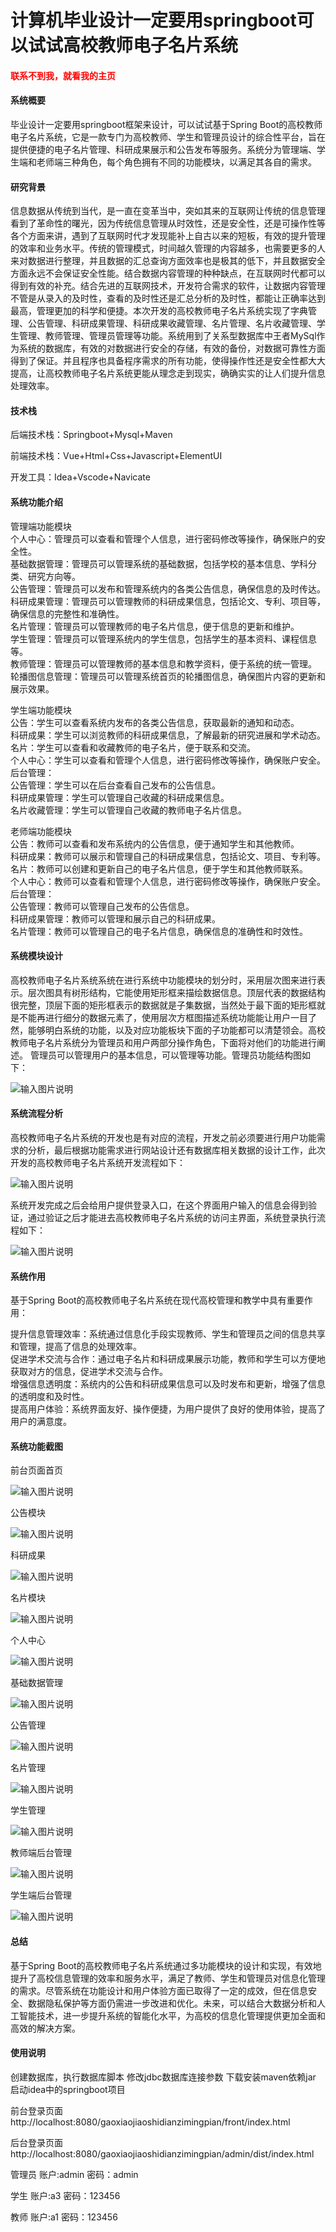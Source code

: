 # 计算机毕业设计一定要用springboot可以试试高校教师电子名片系统

<h4 style='color:red'>联系不到我，就看我的主页 </h4> 
 
#### 系统概要

毕业设计一定要用springboot框架来设计，可以试试基于Spring Boot的高校教师电子名片系统，它是一款专门为高校教师、学生和管理员设计的综合性平台，旨在提供便捷的电子名片管理、科研成果展示和公告发布等服务。系统分为管理端、学生端和老师端三种角色，每个角色拥有不同的功能模块，以满足其各自的需求。

#### 研究背景

信息数据从传统到当代，是一直在变革当中，突如其来的互联网让传统的信息管理看到了革命性的曙光，因为传统信息管理从时效性，还是安全性，还是可操作性等各个方面来讲，遇到了互联网时代才发现能补上自古以来的短板，有效的提升管理的效率和业务水平。传统的管理模式，时间越久管理的内容越多，也需要更多的人来对数据进行整理，并且数据的汇总查询方面效率也是极其的低下，并且数据安全方面永远不会保证安全性能。结合数据内容管理的种种缺点，在互联网时代都可以得到有效的补充。结合先进的互联网技术，开发符合需求的软件，让数据内容管理不管是从录入的及时性，查看的及时性还是汇总分析的及时性，都能让正确率达到最高，管理更加的科学和便捷。本次开发的高校教师电子名片系统实现了字典管理、公告管理、科研成果管理、科研成果收藏管理、名片管理、名片收藏管理、学生管理、教师管理、管理员管理等功能。系统用到了关系型数据库中王者MySql作为系统的数据库，有效的对数据进行安全的存储，有效的备份，对数据可靠性方面得到了保证。并且程序也具备程序需求的所有功能，使得操作性还是安全性都大大提高，让高校教师电子名片系统更能从理念走到现实，确确实实的让人们提升信息处理效率。

#### 技术栈

后端技术栈：Springboot+Mysql+Maven

前端技术栈：Vue+Html+Css+Javascript+ElementUI

开发工具：Idea+Vscode+Navicate

#### 系统功能介绍

管理端功能模块  
个人中心：管理员可以查看和管理个人信息，进行密码修改等操作，确保账户的安全性。  
基础数据管理：管理员可以管理系统的基础数据，包括学校的基本信息、学科分类、研究方向等。  
公告管理：管理员可以发布和管理系统内的各类公告信息，确保信息的及时传达。  
科研成果管理：管理员可以管理教师的科研成果信息，包括论文、专利、项目等，确保信息的完整性和准确性。  
名片管理：管理员可以管理教师的电子名片信息，便于信息的更新和维护。  
学生管理：管理员可以管理系统内的学生信息，包括学生的基本资料、课程信息等。  
教师管理：管理员可以管理教师的基本信息和教学资料，便于系统的统一管理。  
轮播图信息管理：管理员可以管理系统首页的轮播图信息，确保图片内容的更新和展示效果。  

学生端功能模块  
公告：学生可以查看系统内发布的各类公告信息，获取最新的通知和动态。  
科研成果：学生可以浏览教师的科研成果信息，了解最新的研究进展和学术动态。  
名片：学生可以查看和收藏教师的电子名片，便于联系和交流。  
个人中心：学生可以查看和管理个人信息，进行密码修改等操作，确保账户安全。  
后台管理：  
公告管理：学生可以在后台查看自己发布的公告信息。  
科研成果管理：学生可以管理自己收藏的科研成果信息。  
名片收藏管理：学生可以管理自己收藏的教师电子名片信息。  

老师端功能模块  
公告：教师可以查看和发布系统内的公告信息，便于通知学生和其他教师。  
科研成果：教师可以展示和管理自己的科研成果信息，包括论文、项目、专利等。  
名片：教师可以创建和更新自己的电子名片信息，便于学生和其他教师联系。  
个人中心：教师可以查看和管理个人信息，进行密码修改等操作，确保账户安全。  
后台管理：  
公告管理：教师可以管理自己发布的公告信息。  
科研成果管理：教师可以管理和展示自己的科研成果。  
名片管理：教师可以管理自己的电子名片信息，确保信息的准确性和时效性。  

#### 系统模块设计

高校教师电子名片系统系统在进行系统中功能模块的划分时，采用层次图来进行表示。层次图具有树形结构，它能使用矩形框来描绘数据信息。顶层代表的数据结构很完整，顶层下面的矩形框表示的数据就是子集数据，当然处于最下面的矩形框就是不能再进行细分的数据元素了，使用层次方框图描述系统功能能让用户一目了然，能够明白系统的功能，以及对应功能板块下面的子功能都可以清楚领会。高校教师电子名片系统分为管理员和用户两部分操作角色，下面将对他们的功能进行阐述。
管理员可以管理用户的基本信息，可以管理等功能。管理员功能结构图如下：

![输入图片说明](images/ff2b4df2ffd6c65189dd6c594958c86.png)

#### 系统流程分析

高校教师电子名片系统的开发也是有对应的流程，开发之前必须要进行用户功能需求的分析，最后根据功能需求进行网站设计还有数据库相关数据的设计工作，此次开发的高校教师电子名片系统开发流程如下：

![输入图片说明](images/571a6e5367ed329f39bcd82673dfb64.png)

系统开发完成之后会给用户提供登录入口，在这个界面用户输入的信息会得到验证，通过验证之后才能进去高校教师电子名片系统的访问主界面，系统登录执行流程如下：

![输入图片说明](images/26d87ce950b59195737c5880afa81cd.png)

#### 系统作用

基于Spring Boot的高校教师电子名片系统在现代高校管理和教学中具有重要作用：

提升信息管理效率：系统通过信息化手段实现教师、学生和管理员之间的信息共享和管理，提高了信息的处理效率。  
促进学术交流与合作：通过电子名片和科研成果展示功能，教师和学生可以方便地获取对方的信息，促进学术交流与合作。  
增强信息透明度：系统内的公告和科研成果信息可以及时发布和更新，增强了信息的透明度和及时性。  
提高用户体验：系统界面友好、操作便捷，为用户提供了良好的使用体验，提高了用户的满意度。  

#### 系统功能截图

前台页面首页

![输入图片说明](images/d8530abfdacfde862d0a6aaf8bd68e3.png)

公告模块

![输入图片说明](images/5150b5c97757e3b2fb68ad26791bff7.png)

科研成果

![输入图片说明](images/5355c1c81d0563ac9139930dc15eb77.png)

名片模块

![输入图片说明](images/69f3e51bc8f17e98d86f73ea9ba7fb6.png)

个人中心

![输入图片说明](images/a05468b8fa24aa0862a9d8934cb625e.png)

基础数据管理

![输入图片说明](images/ca189439c994c375c4755ced7acf2fe.png)

公告管理

![输入图片说明](images/347661fd76ac4a97dac8a57122d20af.png)

名片管理

![输入图片说明](images/475dbe0ff3907dcca2611df78551e3e.png)

学生管理

![输入图片说明](images/b6f282de842e6d739061dfa97d5f9c0.png)

教师端后台管理

![输入图片说明](images/228b059f84579e84c4227bbf718e742.png)

学生端后台管理

![输入图片说明](images/6021b22a62e710b72da0acb6655ecf4.png)

#### 总结

基于Spring Boot的高校教师电子名片系统通过多功能模块的设计和实现，有效地提升了高校信息管理的效率和服务水平，满足了教师、学生和管理员对信息化管理的需求。尽管系统在功能设计和用户体验方面已取得了一定的成效，但在信息安全、数据隐私保护等方面仍需进一步改进和优化。未来，可以结合大数据分析和人工智能技术，进一步提升系统的智能化水平，为高校的信息化管理提供更加全面和高效的解决方案。

#### 使用说明

创建数据库，执行数据库脚本 修改jdbc数据库连接参数 下载安装maven依赖jar 启动idea中的springboot项目

前台登录页面
http://localhost:8080/gaoxiaojiaoshidianzimingpian/front/index.html

后台登录页面
http://localhost:8080/gaoxiaojiaoshidianzimingpian/admin/dist/index.html

管理员				账户:admin 		密码：admin

学生				账户:a3 		密码：123456

教师				账户:a1 		密码：123456
